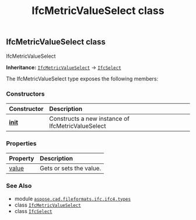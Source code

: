 ﻿---
title: IfcMetricValueSelect class
second_title: Aspose.CAD for Python via .NET API References
description: 
type: docs
weight: 940
url: /python-net/aspose.cad.fileformats.ifc.ifc4.types/ifcmetricvalueselect/
is_root: false
---

## IfcMetricValueSelect class

IfcMetricValueSelect



**Inheritance:** [`IfcMetricValueSelect`](/cad/python-net/aspose.cad.fileformats.ifc.ifc4.types/ifcmetricvalueselect) → 
[`IfcSelect`](/cad/python-net/aspose.cad.fileformats.ifc/ifcselect)



The IfcMetricValueSelect type exposes the following members:

### Constructors
| Constructor | Description |
| :- | :- |
| [__init__](/cad/python-net/aspose.cad.fileformats.ifc.ifc4.types/ifcmetricvalueselect/__init__/#) | Constructs a new instance of IfcMetricValueSelect |


### Properties
| Property | Description |
| :- | :- |
| [value](/cad/python-net/aspose.cad.fileformats.ifc.ifc4.types/ifcmetricvalueselect/value) | Gets or sets the value. |



### See Also
* module [`aspose.cad.fileformats.ifc.ifc4.types`](..)
* class [`IfcMetricValueSelect`](/cad/python-net/aspose.cad.fileformats.ifc.ifc4.types/ifcmetricvalueselect)
* class [`IfcSelect`](/cad/python-net/aspose.cad.fileformats.ifc/ifcselect)

